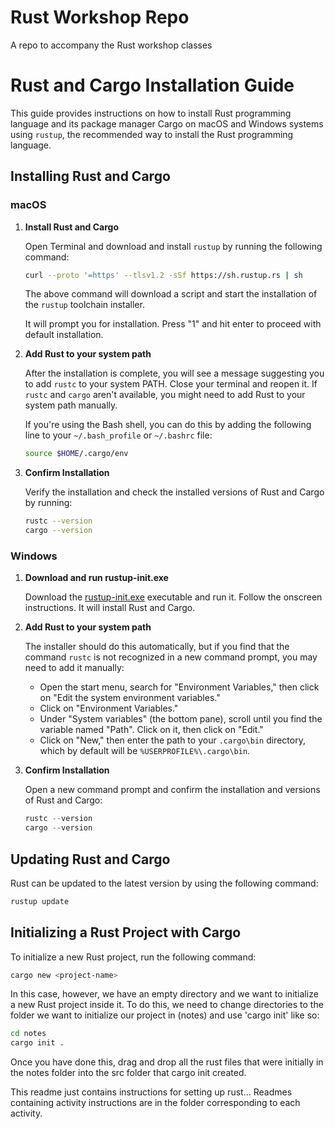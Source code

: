 # Rust Workshop Repo

A repo to accompany the Rust workshop classes

# Rust and Cargo Installation Guide

This guide provides instructions on how to install Rust programming language and its package manager Cargo on macOS and Windows systems using `rustup`, the recommended way to install the Rust programming language.

## Installing Rust and Cargo

### macOS

1. **Install Rust and Cargo**

    Open Terminal and download and install `rustup` by running the following command:

    ```bash
    curl --proto '=https' --tlsv1.2 -sSf https://sh.rustup.rs | sh
    ```

    The above command will download a script and start the installation of the `rustup` toolchain installer.

    It will prompt you for installation. Press "1" and hit enter to proceed with default installation.

2. **Add Rust to your system path**

    After the installation is complete, you will see a message suggesting you to add `rustc` to your system PATH. Close your terminal and reopen it. If `rustc` and `cargo` aren't available, you might need to add Rust to your system path manually.

    If you're using the Bash shell, you can do this by adding the following line to your `~/.bash_profile` or `~/.bashrc` file:

    ```bash
    source $HOME/.cargo/env
    ```

3. **Confirm Installation**

    Verify the installation and check the installed versions of Rust and Cargo by running:

    ```bash
    rustc --version
    cargo --version
    ```

### Windows

1. **Download and run rustup-init.exe**

    Download the [rustup-init.exe](https://win.rustup.rs/) executable and run it. Follow the onscreen instructions. It will install Rust and Cargo.

2. **Add Rust to your system path**

    The installer should do this automatically, but if you find that the command `rustc` is not recognized in a new command prompt, you may need to add it manually:

    - Open the start menu, search for "Environment Variables," then click on "Edit the system environment variables."
    - Click on "Environment Variables."
    - Under "System variables" (the bottom pane), scroll until you find the variable named "Path". Click on it, then click on "Edit."
    - Click on "New," then enter the path to your `.cargo\bin` directory, which by default will be `%USERPROFILE%\.cargo\bin`.

3. **Confirm Installation**

    Open a new command prompt and confirm the installation and versions of Rust and Cargo:

    ```powershell
    rustc --version
    cargo --version
    ```

## Updating Rust and Cargo

Rust can be updated to the latest version by using the following command:

```bash
rustup update
```

## Initializing a Rust Project with Cargo

To initialize a new Rust project, run the following command:

```bash
cargo new <project-name>
```

In this case, however, we have an empty directory and we want to initialize a new Rust project inside it. To do this, we need to change directories to the folder we want to initialize our project in (notes) and use 'cargo init' like so:


```bash
cd notes
cargo init .
```

Once you have done this, drag and drop all the rust files that were initially in the notes folder into the src folder that cargo init created.

This readme just contains instructions for setting up rust...
Readmes containing activity instructions are in the folder corresponding to each activity.
